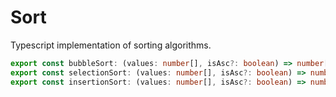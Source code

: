 # Sort

Typescript implementation of sorting algorithms.

```ts
export const bubbleSort: (values: number[], isAsc?: boolean) => number[];
export const selectionSort: (values: number[], isAsc?: boolean) => number[];
export const insertionSort: (values: number[], isAsc?: boolean) => number[];
```